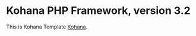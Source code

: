 # Kohana PHP Framework, version 3.2 

This is Kohana Template [Kohana](http://kohanaframework.org/).